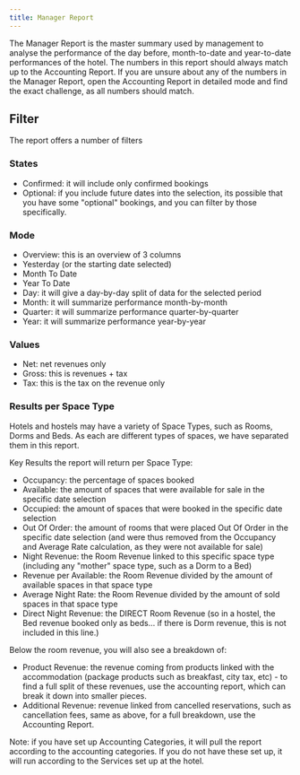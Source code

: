 ```yaml
---
title: Manager Report
---
```


The Manager Report is the master summary used by management to analyse the performance of the day before, month-to-date and year-to-date performances of the hotel. The numbers in this report should always match up to the Accounting Report. If you are unsure about any of the numbers in the Manager Report, open the Accounting Report in detailed mode and find the exact challenge, as all numbers should match.

## Filter

The report offers a number of filters

### States

- Confirmed: it will include only confirmed bookings
- Optional: if you include future dates into the selection, its possible that you have some "optional" bookings, and you can filter by those specifically. 

### Mode

- Overview: this is an overview of 3 columns
 - Yesterday (or the starting date selected)
 - Month To Date
 - Year To Date
- Day: it will give a day-by-day split of data for the selected period
- Month: it will summarize performance month-by-month
- Quarter: it will summarize performance quarter-by-quarter
- Year: it will summarize performance year-by-year

### Values

- Net: net revenues only
- Gross: this is revenues + tax
- Tax: this is the tax on the revenue only

### Results per Space Type

Hotels and hostels may have a variety of Space Types, such as Rooms, Dorms and Beds. As each are different types of spaces, we have separated them in this report.

Key Results the report will return per Space Type:
- Occupancy: the percentage of spaces booked 
- Available: the amount of spaces that were available for sale in the specific date selection
- Occupied: the amount of spaces that were booked in the specific date selection
- Out Of Order: the amount of rooms that were placed Out Of Order in the specific date selection (and were thus removed from the Occupancy and Average Rate calculation, as they were not available for sale)
- Night Revenue: the Room Revenue linked to this specific space type (including any "mother" space type, such as a Dorm to a Bed)
- Revenue per Available: the Room Revenue divided by the amount of available spaces in that space type
- Average Night Rate: the Room Revenue divided by the amount of sold spaces in that space type
- Direct Night Revenue: the DIRECT Room Revenue (so in a hostel, the Bed revenue booked only as beds... if there is Dorm revenue, this is not included in this line.)

Below the room revenue, you will also see a breakdown of:
- Product Revenue: the revenue coming from products linked with the accommodation (package products such as breakfast, city tax, etc) - to find a full split of these revenues, use the accounting report, which can break it down into smaller pieces.
- Additional Revenue: revenue linked from cancelled reservations, such as cancellation fees, same as above, for a full breakdown, use the Accounting Report.

Note: if you have set up Accounting Categories, it will pull the report according to the accounting categories. If you do not have these set up, it will run according to the Services set up at the hotel.
